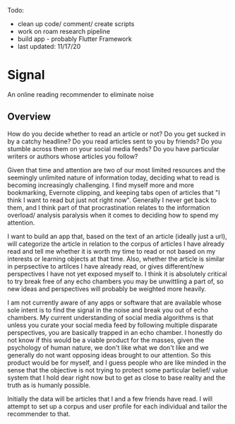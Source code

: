 Todo:
- clean up code/ comment/ create scripts
- work on roam research pipeline
- build app -  probably Flutter Framework
- last updated: 11/17/20

# Signal
An online reading recommender to eliminate noise


## Overview

How do you decide whether to read an article or not? Do you get sucked in by a catchy headline? Do you read articles sent to you by friends? Do you stumble across them on your social media feeds? Do you have particular writers or authors whose articles you follow? 

Given that time and attention are two of our most limited resources and the seemingly unlimited nature of information today, deciding what to read is becoming increasingly challenging. I find myself more and more bookmarking, Evernote clipping, and keeping tabs open of articles that "I think I want to read but just not right now". Generally I never get back to them, and I think part of that procrastination relates to the information overload/ analysis paralysis when it comes to deciding how to spend my attention. 

I want to build an app that, based on the text of an article (ideally just a url), will categorize the article in relation to the corpus of articles I have already read and tell me whether it is worth my time to read or not based on my interests or learning objects at that time. Also, whether the article is similar in perpsective to artilces I have already read, or gives different/new perspectives I have not yet exposed myself to. I think it is absolutely critical to try break free of any echo chambers you may be unwittling a part of, so new ideas and perspectives will probably be weighted more heavily. 

I am not currently aware of any apps or software that are available whose sole intent is to find the signal in the noise and break you out of echo chambers. My current understanding of social media algorithms is that unless you curate your social media feed by following multiple disparate perspectives, you are basically trapped in an echo chamber. I honestly do not know if this would be a viable product for the masses, given the psychology of human nature, we don't like what we don't like and we generally do not want opposing ideas brought to our attention. So this product would be for myself, and I guess people who are like minded in the sense that the objective is not trying to protect some particular belief/ value system that I hold dear right now but to get as close to base reality and the truth as is humanly possible. 

Initially the data will be articles that I and a few friends have read. I will attempt to set up a corpus and user profile for each individual and tailor the recommender to that. 
